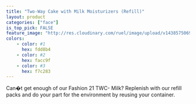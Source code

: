 ```yaml
---
title: "Two-Way Cake with Milk Moisturizers (Refill)"
layout: product
categories: ["face"]
is_top_pick: FALSE
feature_image: "http://res.cloudinary.com/ruel/image/upload/v1438575069/fashion21/picture-9.jpg"
colors:
    - color: #1
      hex: fdd8b4
    - color: #2
      hex: facc9f
    - color: #3
      hex: f7c283
---
```

Can�t get enough of our Fashion 21 TWC- Milk? Replenish with our refill packs and do your part for the environment by reusing your container.